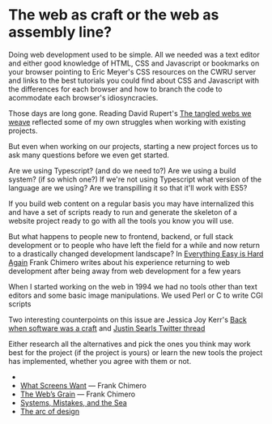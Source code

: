 # The web as craft or the web as assembly line?

Doing web development used to be simple. All we needed was a text editor and either good knowledge of HTML, CSS and Javascript or bookmarks on your browser pointing to Eric Meyer's CSS resources on the CWRU server and links to the best tutorials you could find about CSS and Javascript with the differences for each browser and how to branch the code to acommodate each browser's idiosyncracies.

Those days are long gone. Reading David Rupert's [The tangled webs we weave](https://daverupert.com/2020/09/tangled-webs/) reflected some of my own struggles when working with existing projects.

But even when working on our projects, starting a new project forces us to ask many questions before we even get started.

Are we using Typescript? (and do we need to?) Are we using a build system? (if so which one?) If we're not using Typescript what version of the language are we using? Are we transpilling it so that it'll work with ES5?

If you build web content on a regular basis you may have internalized this and have a set of scripts ready to run and generate the skeleton of a website project ready to go with all the tools you know you will use.

But what happens to people new to frontend, backend, or full stack development or to people who have left the field for a while and now return to a drastically changed development landscape?  In [Everything Easy is Hard Again](https://frankchimero.com/blog/2018/everything-easy/) Frank Chimero writes about his experience returning to web development after being away from web development for a few years

When I started working on the web in 1994 we had no tools other than text editors and some basic image manipulations. We used Perl or C to write CGI scripts 

Two interesting counterpoints on this issue are Jessica Joy Kerr's [Back when software was a craft](https://jessitron.com/2020/08/04/back-when-software-was-a-craft/) and [Justin Searls Twitter thread](https://twitter.com/searls/status/1293933781171286016)

Either research all the alternatives and pick the ones you think may work best for the project (if the project is yours) or learn the new tools the project has implemented, whether you agree with them or not.

*
* [What Screens Want](https://frankchimero.com/blog/2013/what-screens-want/) &mdash; Frank Chimero
* [The Web’s Grain](https://frankchimero.com/blog/2015/the-webs-grain/) &mdash; Frank Chimero
* [Systems, Mistakes, and the Sea](https://www.robinrendle.com/essays/systems-mistakes-and-the-sea)
* [The arc of design](https://www.robinrendle.com/essays/the-arc-of-design)
